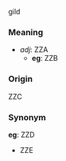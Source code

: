 gild
### Meaning
+ _adj_: ZZA
    + __eg__: ZZB

### Origin

ZZC

### Synonym

__eg__: ZZD

+ ZZE


